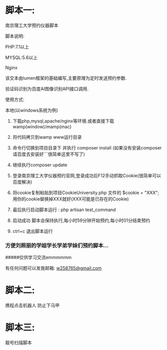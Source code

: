 # 脚本一:

南京理工大学预约仪器脚本

脚本说明:

PHP:7.1以上

MYSQL:5.6以上

Nginx

该交本由lumen框架的基础编写,主要原理为定时发送预约参数.

验证码识别为百度AI图像识别API接口调用.

使用方式:

本地(以windows系统为例)

1) 下载php,mysql,apache/nginx等环境.或者直接下载wamp(window)/mamp(mac)

2) 将代码拷贝到wamp www运行目录

3) 命令行切换到项目目录下 并执行 composer install  (如果没有安装composer 请百度去安装好```很简单这里不写了)

4) 继续执行composer update

5) 登录南京理工大学仪器预约官网,登录成功后F12手动抓取Cookie(很简单可以百度解决)

6) 将cookie复制粘贴到项目CookieUniversity.php 文件的  $cookie = "XXX"; 用你的cookie替换掉XXX就好(XXX可能是已存在的Cookie)

7) 最后执行启动脚本运行 : php artisan test_command 

8) 启动成功 脚本会保持执行,每小时59分钟开始预约,每小时01分结束预约

9) ctrl+c 退出脚本运行


### 方便刘照丽的学姐学长学弟学妹们预约脚本...

#####仅供学习交流emmmmmm

有任何问题可以发我邮箱: w258765@gmail.com

# 脚本二:
携程点击机器人 防止下马甲

# 脚本三:
靓号扫描脚本


